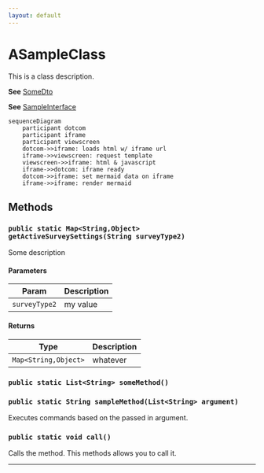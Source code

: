 ```yaml
---
layout: default
---
```

# ASampleClass

This is a class description.


**See** [SomeDto](./SomeDto.md)


**See** [SampleInterface](../Sample-Interfaces/SampleInterface.md)


```mermaid
sequenceDiagram
    participant dotcom
    participant iframe
    participant viewscreen
    dotcom->>iframe: loads html w/ iframe url
    iframe->>viewscreen: request template
    viewscreen->>iframe: html & javascript
    iframe->>dotcom: iframe ready
    dotcom->>iframe: set mermaid data on iframe
    iframe->>iframe: render mermaid
```


## Methods
### `public static Map<String,Object> getActiveSurveySettings(String surveyType2)`

Some description

#### Parameters

|Param|Description|
|---|---|
|`surveyType2`|my value|

#### Returns

|Type|Description|
|---|---|
|`Map<String,Object>`|whatever|

### `public static List<String> someMethod()`
### `public static String sampleMethod(List<String> argument)`

Executes commands based on the passed in argument.

### `public static void call()`

Calls the method. This methods allows you to call it.

---
